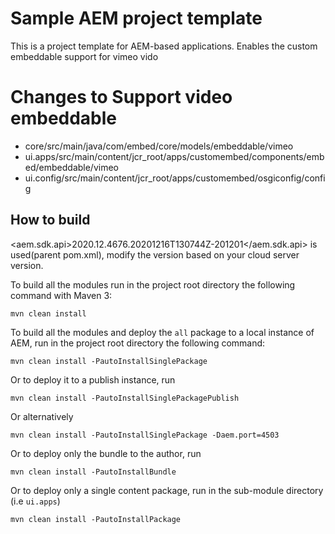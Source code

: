 # Sample AEM project template

This is a project template for AEM-based applications. Enables the custom embeddable support for vimeo vido

# Changes to Support video embeddable

* core/src/main/java/com/embed/core/models/embeddable/vimeo
* ui.apps/src/main/content/jcr_root/apps/customembed/components/embed/embeddable/vimeo
* ui.config/src/main/content/jcr_root/apps/customembed/osgiconfig/config

## How to build

 <aem.sdk.api>2020.12.4676.20201216T130744Z-201201</aem.sdk.api> is used(parent pom.xml), modify the version based on your cloud server version.

To build all the modules run in the project root directory the following command with Maven 3:

    mvn clean install

To build all the modules and deploy the `all` package to a local instance of AEM, run in the project root directory the following command:

    mvn clean install -PautoInstallSinglePackage

Or to deploy it to a publish instance, run

    mvn clean install -PautoInstallSinglePackagePublish

Or alternatively

    mvn clean install -PautoInstallSinglePackage -Daem.port=4503

Or to deploy only the bundle to the author, run

    mvn clean install -PautoInstallBundle

Or to deploy only a single content package, run in the sub-module directory (i.e `ui.apps`)

    mvn clean install -PautoInstallPackage

